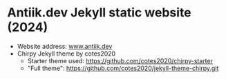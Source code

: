 # Antiik.dev Jekyll static website (2024)

- Website address: www.antiik.dev
- Chirpy Jekyll theme by cotes2020
	- Starter theme used: https://github.com/cotes2020/chirpy-starter
	- "Full theme": https://github.com/cotes2020/jekyll-theme-chirpy.git
